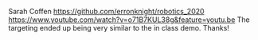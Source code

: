Sarah Coffen
https://github.com/erronknight/robotics_2020
https://www.youtube.com/watch?v=o71B7KUL38g&feature=youtu.be
The targeting ended up being very similar to the in class demo. Thanks!